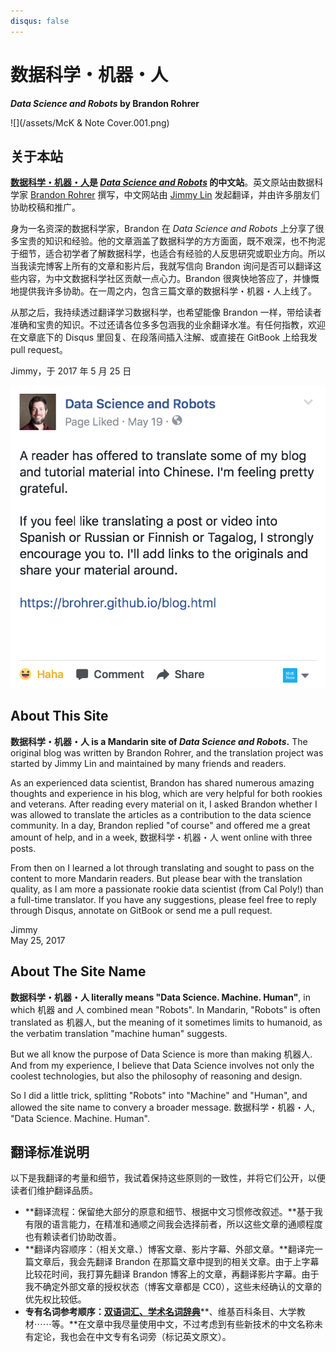 ```yaml
---
disqus: false
---
```


# 数据科学・机器・人

***Data Science and Robots* by Brandon Rohrer**

![](/assets/McK & Note Cover.001.png)

## 关于本站

**[数据科学・机器・人](https://brohrer.mcknote.com/)是 *[Data Science and Robots](https://brohrer.github.io/blog.html)* 的中文站**。英文原站由数据科学家 [Brandon Rohrer](https://www.linkedin.com/in/brohrer/) 撰写，中文网站由 [Jimmy Lin](https://www.linkedin.com/in/imjmln/) 发起翻译，并由许多朋友们协助校稿和推广。

身为一名资深的数据科学家，Brandon 在 *Data Science and Robots* 上分享了很多宝贵的知识和经验。他的文章涵盖了数据科学的方方面面，既不艰深，也不拘泥于细节，适合初学者了解数据科学，也适合有经验的人反思研究或职业方向。所以当我读完博客上所有的文章和影片后，我就写信向 Brandon 询问是否可以翻译这些内容，为中文数据科学社区贡献一点心力。Brandon 很爽快地答应了，并慷慨地提供我许多协助。在一周之内，包含三篇文章的数据科学・机器・人上线了。

从那之后，我持续透过翻译学习数据科学，也希望能像 Brandon 一样，带给读者准确和宝贵的知识。不过还请各位多多包涵我的业余翻译水准。有任何指教，欢迎在文章底下的 Disqus 里回复、在段落间插入注解、或直接在 GitBook 上给我发 pull request。

Jimmy，于 2017 年 5 月 25 日

[![](/assets/Brandon.png)](https://www.facebook.com/DataScienceAndRobots/photos/a.289818584721644.1073741828.286053858431450/428807957489372/?type=3)

## About This Site

**数据科学・机器・人 is a Mandarin site of **_**Data Science and Robots**_**.** The original blog was written by Brandon Rohrer, and the translation project was started by Jimmy Lin and maintained by many friends and readers.

As an experienced data scientist, Brandon has shared numerous amazing thoughts and experience in his blog, which are very helpful for both rookies and veterans. After reading every material on it, I asked Brandon whether I was allowed to translate the articles as a contribution to the data science community. In a day, Brandon replied "of course" and offered me a great amount of help, and in a week, 数据科学・机器・人 went online with three posts.

From then on I learned a lot through translating and sought to pass on the content to more Mandarin readers. But please bear with the translation quality, as I am more a passionate rookie data scientist \(from Cal Poly!\) than a full-time translator. If you have any suggestions, please feel free to reply through Disqus, annotate on GitBook or send me a pull request.

Jimmy  
May 25, 2017

## About The Site Name

**数据科学・机器・人 literally means "Data Science. Machine. Human"**, in which 机器 and 人 combined mean "Robots". In Mandarin, "Robots" is often translated as 机器人, but the meaning of it sometimes limits to humanoid, as the verbatim translation "machine human" suggests.

But we all know the purpose of Data Science is more than making 机器人. And from my experience, I believe that Data Science involves not only the coolest technologies, but also the philosophy of reasoning and design.

So I did a little trick, splitting "Robots" into "Machine" and "Human", and allowed the site name to convery a broader message. 数据科学・机器・人, "Data Science. Machine. Human".

## 翻译标准说明

以下是我翻译的考量和细节，我试着保持这些原则的一致性，并将它们公开，以便读者们维护翻译品质。

* **翻译流程：保留绝大部分的原意和细节、根据中文习惯修改叙述。**基于我有限的语言能力，在精准和通顺之间我会选择前者，所以这些文章的通顺程度也有赖读者们协助改善。
* **翻译内容顺序：（相关文章、）博客文章、影片字幕、外部文章。**翻译完一篇文章后，我会先翻译 Brandon 在那篇文章中提到的相关文章。由于上字幕比较花时间，我打算先翻译 Brandon 博客上的文章，再翻译影片字幕。由于我不确定外部文章的授权状态（博客文章都是 CC0），这些未经确认的文章的优先权比较低。
* **专有名词参考顺序：**[**双语词汇、学术名词辞典**](http://terms.naer.edu.tw)**、维基百科条目、大学教材⋯⋯等。**在文章中我尽量使用中文，不过考虑到有些新技术的中文名称未有定论，我也会在中文专有名词旁（标记英文原文）。



